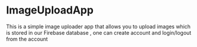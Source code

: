 # ImageUploadApp
This is a simple image uploader app that allows you to upload images which is stored in our Firebase database , one can create account and login/logout from the account
